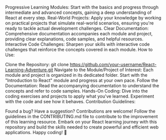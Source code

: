 Progressive Learning Modules: Start with the basics and progress through intermediate and advanced concepts, gaining a deep understanding of React at every step.
Real-World Projects: Apply your knowledge by working on practical projects that simulate real-world scenarios, ensuring you're ready to tackle actual development challenges.
Clear Documentation: Comprehensive documentation accompanies each module and project, providing clear explanations, code samples, and helpful resources.
Interactive Code Challenges: Sharpen your skills with interactive code challenges that reinforce the concepts covered in each module.
How to Use:

Clone the Repository: git clone https://github.com/your-username/React-Learning-Adventure.git
Navigate to the Module/Project of Interest: Each module and project is organized in its dedicated folder. Start with the "Introduction to React" module and progress at your own pace.
Follow the Documentation: Read the accompanying documentation to understand the concepts and refer to code samples.
Hands-On Coding: Dive into the coding exercises and projects to apply what you've learned. Experiment with the code and see how it behaves.
Contribution Guidelines:

Found a bug? Have a suggestion? Contributions are welcome! Follow the guidelines in the CONTRIBUTING.md file to contribute to the improvement of this learning resource.
Embark on your React learning journey with this repository and build the skills needed to create powerful and efficient web applications. Happy coding! 🚀